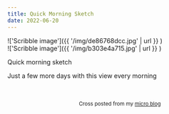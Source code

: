 ```yaml
---
title: Quick Morning Sketch
date: 2022-06-20
---
```

!['Scribble image']({{ '/img/de86768dcc.jpg' | url }} )
<br>
!['Scribble image']({{ '/img/b303e4a715.jpg' | url }} )
<br>
<p>Quick morning sketch</p>
<p>Just a few more days with this view every morning</p>
<p></p>
<br>
<br>
<center><small>Cross posted from my <a href='http://micro.blog/joshnicholas'>micro blog</a></small></center>
<br>
    